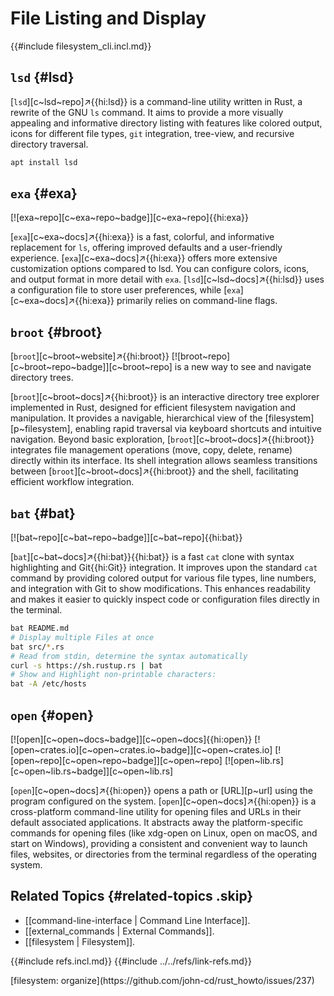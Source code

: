 # File Listing and Display

{{#include filesystem_cli.incl.md}}

## `lsd` {#lsd}

[`lsd`][c~lsd~repo]↗{{hi:lsd}} is a command-line utility written in Rust, a rewrite of the GNU `ls` command. It aims to provide a more visually appealing and informative directory listing with features like colored output, icons for different file types, `git` integration, tree-view, and recursive directory traversal.

```sh
apt install lsd
```

## `exa` {#exa}

[![exa~repo][c~exa~repo~badge]][c~exa~repo]{{hi:exa}}

[`exa`][c~exa~docs]↗{{hi:exa}} is a fast, colorful, and informative replacement for `ls`, offering improved defaults and a user-friendly experience. [`exa`][c~exa~docs]↗{{hi:exa}} offers more extensive customization options compared to lsd. You can configure colors, icons, and output format in more detail with `exa`. [`lsd`][c~lsd~docs]↗{{hi:lsd}} uses a configuration file to store user preferences, while [`exa`][c~exa~docs]↗{{hi:exa}} primarily relies on command-line flags.

## `broot` {#broot}

[`broot`][c~broot~website]↗{{hi:broot}} [![broot~repo][c~broot~repo~badge]][c~broot~repo] is a new way to see and navigate directory trees.

[`broot`][c~broot~docs]↗{{hi:broot}} is an interactive directory tree explorer implemented in Rust, designed for efficient filesystem navigation and manipulation. It provides a navigable, hierarchical view of the [filesystem][p~filesystem], enabling rapid traversal via keyboard shortcuts and intuitive navigation. Beyond basic exploration, [`broot`][c~broot~docs]↗{{hi:broot}} integrates file management operations (move, copy, delete, rename) directly within its interface. Its shell integration allows seamless transitions between [`broot`][c~broot~docs]↗{{hi:broot}} and the shell, facilitating efficient workflow integration.

## `bat` {#bat}

[![bat~repo][c~bat~repo~badge]][c~bat~repo]{{hi:bat}}

[`bat`][c~bat~docs]↗{{hi:bat}}{{hi:bat}} is a fast `cat` clone with syntax highlighting and Git{{hi:Git}} integration. It improves upon the standard `cat` command by providing colored output for various file types, line numbers, and integration with Git to show modifications. This enhances readability and makes it easier to quickly inspect code or configuration files directly in the terminal.

```sh
bat README.md
# Display multiple Files at once
bat src/*.rs
# Read from stdin, determine the syntax automatically
curl -s https://sh.rustup.rs | bat
# Show and Highlight non-printable characters:
bat -A /etc/hosts
```

## `open` {#open}

[![open][c~open~docs~badge]][c~open~docs]{{hi:open}}
[![open~crates.io][c~open~crates.io~badge]][c~open~crates.io]
[![open~repo][c~open~repo~badge]][c~open~repo]
[![open~lib.rs][c~open~lib.rs~badge]][c~open~lib.rs]

[`open`][c~open~docs]↗{{hi:open}} opens a path or [URL][p~url] using the program configured on the system. [`open`][c~open~docs]↗{{hi:open}} is a cross-platform command-line utility for opening files and URLs in their default associated applications. It abstracts away the platform-specific commands for opening files (like xdg-open on Linux, open on macOS, and start on Windows), providing a consistent and convenient way to launch files, websites, or directories from the terminal regardless of the operating system.

## Related Topics {#related-topics .skip}

- [[command-line-interface | Command Line Interface]].
- [[external_commands | External Commands]].
- [[filesystem | Filesystem]].

{{#include refs.incl.md}}
{{#include ../../refs/link-refs.md}}

<div class="hidden">
[filesystem: organize](https://github.com/john-cd/rust_howto/issues/237)
</div>
